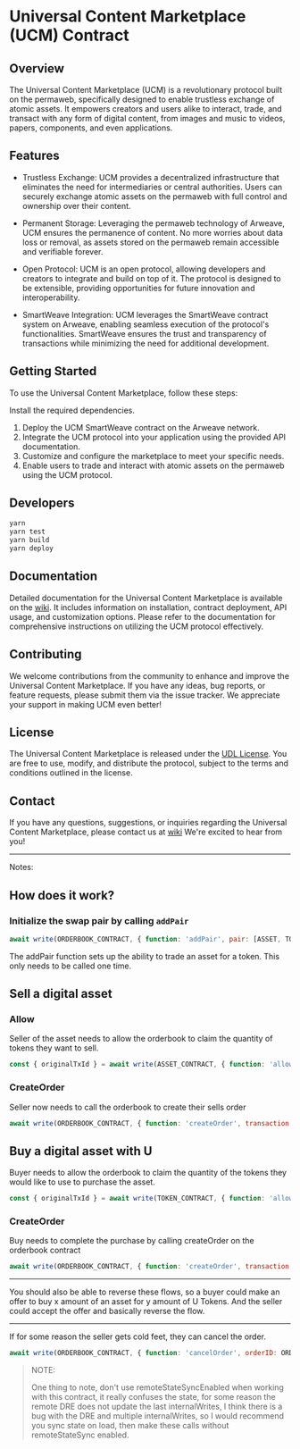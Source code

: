 # Universal Content Marketplace (UCM) Contract

## Overview

The Universal Content Marketplace (UCM) is a revolutionary protocol built on the permaweb, specifically designed to enable trustless exchange of atomic assets. It empowers creators and users alike to interact, trade, and transact with any form of digital content, from images and music to videos, papers, components, and even applications.

## Features

* Trustless Exchange: UCM provides a decentralized infrastructure that eliminates the need for intermediaries or central authorities. Users can securely exchange atomic assets on the permaweb with full control and ownership over their content.

* Permanent Storage: Leveraging the permaweb technology of Arweave, UCM ensures the permanence of content. No more worries about data loss or removal, as assets stored on the permaweb remain accessible and verifiable forever.

* Open Protocol: UCM is an open protocol, allowing developers and creators to integrate and build on top of it. The protocol is designed to be extensible, providing opportunities for future innovation and interoperability.

* SmartWeave Integration: UCM leverages the SmartWeave contract system on Arweave, enabling seamless execution of the protocol's functionalities. SmartWeave ensures the trust and transparency of transactions while minimizing the need for additional development.

## Getting Started

To use the Universal Content Marketplace, follow these steps:

Install the required dependencies.
1. Deploy the UCM SmartWeave contract on the Arweave network.
2. Integrate the UCM protocol into your application using the provided API documentation.
3. Customize and configure the marketplace to meet your specific needs.
4. Enable users to trade and interact with atomic assets on the permaweb using the UCM protocol.

## Developers

``` sh
yarn
yarn test
yarn build
yarn deploy
```

## Documentation

Detailed documentation for the Universal Content Marketplace is available on the [wiki](https://ucm-wiki.g8way.io). It includes information on installation, contract deployment, API usage, and customization options. Please refer to the documentation for comprehensive instructions on utilizing the UCM protocol effectively.

## Contributing

We welcome contributions from the community to enhance and improve the Universal Content Marketplace. If you have any ideas, bug reports, or feature requests, please submit them via the issue tracker. We appreciate your support in making UCM even better!


## License

The Universal Content Marketplace is released under the [UDL License](https://zempq24srrznl75y5gffqikjei4zr4bxrfzowfmtv6d4zoem73pq.arweave.net/yRj4a5KMctX_uOmKWCFJIjmY8DeJcusVk6-HzLiM_t8#h.58w8zd209d81). You are free to use, modify, and distribute the protocol, subject to the terms and conditions outlined in the license.

## Contact

If you have any questions, suggestions, or inquiries regarding the Universal Content Marketplace, please contact us at [wiki](https://ucm-wiki.g8way.io) We're excited to hear from you!



----

Notes:


## How does it work?

### Initialize the swap pair by calling `addPair`

```js
await write(ORDERBOOK_CONTRACT, { function: 'addPair', pair: [ASSET, TOKEN]})
```

The addPair function sets up the ability to trade an asset for a token. This only needs to be called one time.

## Sell a digital asset

### Allow 

Seller of the asset needs to allow the orderbook to claim the quantity of tokens they want to sell.

```js
const { originalTxId } = await write(ASSET_CONTRACT, { function: 'allow', target: ORDERBOOK_CONTRACT, qty: 10000 })
```

### CreateOrder

Seller now needs to call the orderbook to create their sells order

```js
await write(ORDERBOOK_CONTRACT, { function: 'createOrder', transaction: originalTxId, qty: 1000, price: 1})
```

## Buy a digital asset with U

Buyer needs to allow the orderbook to claim the quantity of the tokens they would like to use to purchase the asset.

```js
const { originalTxId } = await write(TOKEN_CONTRACT, { function: 'allow', target: ORDERBOOK_CONTRACT, qty : 1000 })
```

### CreateOrder

Buy needs to complete the purchase by calling createOrder on the orderbook contract

```js
await write(ORDERBOOK_CONTRACT, { function: 'createOrder', transaction: originalTxId, qty: 1000 })
```

---

You should also be able to reverse these flows, so a buyer could make an offer to buy x amount of an asset for y amount of U Tokens. And the seller could accept the offer and basically reverse the flow.

---

If for some reason the seller gets cold feet, they can cancel the order.

```js
await write(ORDERBOOK_CONTRACT, { function: 'cancelOrder', orderID: ORDERID })
```

> NOTE:
>
> One thing to note, don't use remoteStateSyncEnabled when working with this contract, it really confuses the state, for some reason the remote DRE does not update the last internalWrites, I think there is a bug with the DRE and multiple internalWrites, so I would recommend you sync state on load, then make these calls without remoteStateSync enabled.
